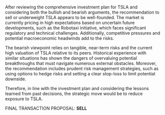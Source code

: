 After reviewing the comprehensive investment plan for TSLA and considering both the bullish and bearish arguments, the recommendation to sell or underweight TSLA appears to be well-founded. The market is currently pricing in high expectations based on uncertain future developments, such as the Robotaxi initiative, which faces significant regulatory and technical challenges. Additionally, competitive pressures and potential macroeconomic headwinds add to the risks.

The bearish viewpoint relies on tangible, near-term risks and the current high valuation of TSLA relative to its peers. Historical experience with similar situations has shown the dangers of overvaluing potential breakthroughs that must navigate numerous external obstacles. Moreover, the recommendation includes prudent risk management strategies, such as using options to hedge risks and setting a clear stop-loss to limit potential downside.

Therefore, in line with the investment plan and considering the lessons learned from past decisions, the strategic move would be to reduce exposure to TSLA. 

FINAL TRANSACTION PROPOSAL: **SELL**